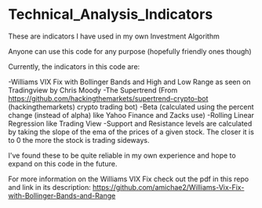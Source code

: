 # Technical_Analysis_Indicators
These are indicators I have used in my own Investment Algorithm

Anyone can use this code for any purpose (hopefully friendly ones though)

Currently, the indicators in this code are:

-Williams VIX Fix with Bollinger Bands and High and Low Range as seen on Tradingview by Chris Moody
-The Supertrend (From https://github.com/hackingthemarkets/supertrend-crypto-bot (hackingthemarkets) crypto trading bot)
-Beta (calculated using the percent change (instead of alpha) like Yahoo Finance and Zacks use)
-Rolling Linear Regression like Trading View
-Support and Resistance levels are calculated by taking the slope of the ema of the prices of a given stock. The closer it is to 0 the more the stock is trading sideways.

I've found these to be quite reliable in my own experience and hope to expand on this code in the future.

For more information on the Williams VIX Fix check out the pdf in this repo and link in its description: https://github.com/amichae2/Williams-Vix-Fix-with-Bollinger-Bands-and-Range
